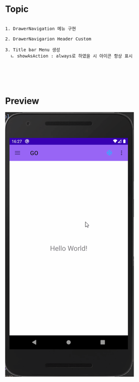 # Topic

<pre>

1. DrawerNavigation 메뉴 구현

2. DrawerNavigarion Header Custom

3. Title bar Menu 생성
  ㄴ showAsAction : always로 하였을 시 아이콘 항상 표시


</pre>

<br><br>

# Preview

![preview](preview.gif)
